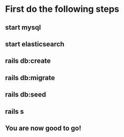 # First do the following steps

## start mysql
## start elasticsearch
## rails db:create
## rails db:migrate
## rails db:seed
## rails s

##  You are now good to go!